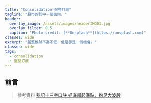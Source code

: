 ```yaml
---
title: "Consolidation-盤整打底"
tagline: "股市的其中一個面向。"
header:
  overlay_image: /assets/images/headerIMG01.jpg
  overlay_filter: 0.5
  caption: "Photo credit: [**Unsplash**](https://unsplash.com)"
classes: wide
excerpt: "盤整雖然不高不低，但是卻是一個機會。"
classes: wide
tags:
  - consolidation
  - 盤整打底
---
```


## 前言



> 參考資料
> [熟記十三字口訣 抓底部起漲點、抱足大波段](https://ctee.com.tw/news/stock/121151.html)
<!--stackedit_data:
eyJoaXN0b3J5IjpbLTc1MTg4ODk4NCwtNDY3MDY4OTg5XX0=
-->